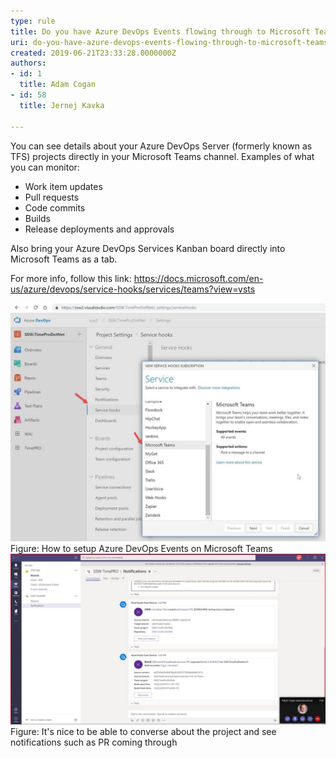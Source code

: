 ```yaml
---
type: rule
title: Do you have Azure DevOps Events flowing through to Microsoft Teams?
uri: do-you-have-azure-devops-events-flowing-through-to-microsoft-teams
created: 2019-06-21T23:33:28.0000000Z
authors:
- id: 1
  title: Adam Cogan
- id: 58
  title: Jernej Kavka

---
```


 
You can see details about your Azure DevOps Server (formerly known as TFS) projects directly in your Microsoft Teams channel. Examples of what you can monitor:

- Work item updates
- Pull requests
- Code commits
- Builds
- Release deployments and approvals


Also bring your Azure DevOps Services Kanban board directly into Microsoft Teams as a tab.

​For more info, follow this link: https://docs.microsoft.com/en-us/azure/devops/service-hooks/services/teams?view=vsts

 ![tfs-teams-1.jpg](tfs-teams-1.jpg)​Figure: How to setup Azure DevOps​ Events on Microsoft Teams​
![tfs-teams-2.jpg](tfs-teams-2.jpg)Figure: It's nice to be able to converse about the project and see notifications such as PR coming through​
